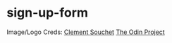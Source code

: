 # sign-up-form

Image/Logo Creds:
[Clement Souchet](https://unsplash.com/@windclems)
[The Odin Project](https://www.theodinproject.com/)